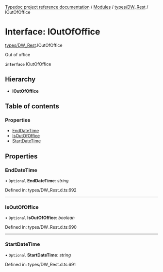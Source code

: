 [Typedoc project reference documentation](../README.md) / [Modules](../modules.md) / [types/DW_Rest](../modules/types_dw_rest.md) / IOutOfOffice

# Interface: IOutOfOffice

[types/DW_Rest](../modules/types_dw_rest.md).IOutOfOffice

Out of office

**`interface`** IOutOfOffice

## Hierarchy

* **IOutOfOffice**

## Table of contents

### Properties

- [EndDateTime](types_dw_rest.ioutofoffice.md#enddatetime)
- [IsOutOfOffice](types_dw_rest.ioutofoffice.md#isoutofoffice)
- [StartDateTime](types_dw_rest.ioutofoffice.md#startdatetime)

## Properties

### EndDateTime

• `Optional` **EndDateTime**: *string*

Defined in: types/DW_Rest.d.ts:692

___

### IsOutOfOffice

• `Optional` **IsOutOfOffice**: *boolean*

Defined in: types/DW_Rest.d.ts:690

___

### StartDateTime

• `Optional` **StartDateTime**: *string*

Defined in: types/DW_Rest.d.ts:691
